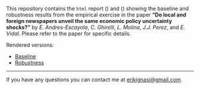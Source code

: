 This repository contains the `html` report () and () showing the baseline and robustness results from the empirical exercise in the paper **“Do local and foreign newspapers unveil the same economic policy uncertainty shocks?”** by *E. Andres-Escayola*, *C. Ghirelli*, *L. Molina*, *J.J. Perez*, and *E. Vidal*. Please refer to the paper for specific details.

Rendered versions:

* [Baseline](https://htmlpreview.github.io/?https://github.com/eiae/EPU_prox/blob/main/EPU_prox_baseline.html)
* [Robustness](https://htmlpreview.github.io/?https://github.com/eiae/EPU_prox/blob/main/EPU_prox_latam_BR_MX_CL.html)

---
If you have any questions you can contact me at [erikignasi@gmail.com](mailto:erikignasi@gmail.com).
